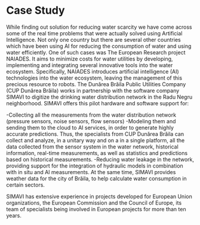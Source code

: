 # Case Study

While finding out solution for reducing water scarcity we have come across some of the real time problems that were actually solved using Artificial Intelligence.
Not only one country but there are several other countries which have been using AI for reducing the consumption of water and using water efficiently.
One of such cases was The European Research project NAIADES. It aims to minimize costs for water utilities by developing, implementing and integrating several innovative tools into the water ecosystem.
Specifically, NAIADES introduces artificial intelligence (AI) technologies into the water ecosystem, leaving the management of this precious resource to robots.
The Dunărea Brăila Public Utilities Company (CUP Dunărea Brăila) works in partnership with the software company SIMAVI to digitize the drinking water distribution network in the Radu Negru neighborhood.
SIMAVI offers this pilot hardware and software support for:

-Collecting all the measurements from the water distribution network (pressure sensors, noise sensors, flow sensors)
-Modeling them and sending them to the cloud to AI services, in order to generate highly accurate predictions. Thus, the specialists from CUP Dunărea Brăila can collect   and analyze, in a unitary way and on a in a single platform, all the data collected from the sensor system in the water network, historical information, real-time       measurements, as well as statistics and predictions based on historical measurements.
-Reducing water leakage in the network, providing support for the integration of hydraulic models in combination with in situ and AI measurements.
At the same time, SIMAVI provides weather data for the city of Brăila, to help calculate water consumption in certain sectors.

SIMAVI has extensive experience in projects developed for European Union organizations, the European Commission and the Council of Europe, its team of specialists being involved in European projects for more than ten years.
